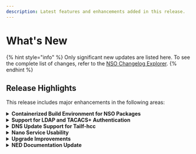 ```yaml
---
description: Latest features and enhancements added in this release.
---
```


# What's New

{% hint style="info" %}
Only significant new updates are listed here. To see the complete list of changes, refer to the [NSO Changelog Explorer](https://developer.cisco.com/docs/nso/changelog-explorer/).
{% endhint %}

## Release Highlights <a href="#d5e42" id="d5e42"></a>

This release includes major enhancements in the following areas:

<details>

<summary><strong>Containerized Build Environment for NSO Packages</strong></summary>

A new container image, called Development Image, is available from [Cisco Software Download](https://software.cisco.com/download/home). This image comes with the necessary environment and software for building NSO packages.

Documentation Updates:

* Updated and expanded the [Containerized NSO](administration/deployment/containerized-nso.md) describing the new image flavor.

</details>

<details>

<summary><strong>Support for LDAP and TACACS+ Authentication</strong></summary>

Two new authentication packages are now available in `$NCS_DIR/packages/auth`: `cisco-nso-ldap-auth` and `cisco-nso-tacacs-auth`. They provide support for LDAP and TACACS+ protocols through the Package Authentication mechanism.

Documentation Updates:

* Refer to the respective `README` file inside each package for usage and configuration options.

</details>

<details>

<summary><strong>DNS Update Support for Tailf-hcc</strong></summary>

The tailf-hcc package now allows submitting an RFC2136 Dynamic DNS Update to a name server on High Availability (HA) failover, simplifying geographically redundant NSO HA setup.

Documentation Updates:

* Added the section [Layer-3 DNS Update](administration/management/high-availability.md#ug.ha.hcc.deployment) describing the new functionality.

</details>

<details>

<summary><strong>Nano Service Usability</strong></summary>

Multiple changes with nano services (documented in [Nano Services for Staged Provisioning](development/concepts/nano-services-staged-provisioning.md)) streamline their development and use:

* The `ncs-make-package` command now supports the `--nano-skeleton [python/java]` option.
* The functionality of `self-as-service-status` is now the default.
* The self component in a nano service plan is now generated automatically if not defined in the service model.
* Canceled actions in the side effects queue can be manually scheduled for a retry.
* Improved performance of initial create of a nano service with the `converge-on-re-deploy` extension.

Documentation Updates:

* Updated the section [NACM Rules and Services](administration/management/aaa-infrastructure.md#d5e6693) to better document required permissions for nano services.

</details>

<details>

<summary><strong>Upgrade Improvements</strong></summary>

CDB schema upgrades now use an optimized algorithm, resulting in faster upgrades and the ability to preview schema changes through a packages reload dry-run option. A separate upgrade log can be configured for information about CDB upgrade as well.

Additionally, information on upgrading HA Raft clusters has been added.

Documentation Updates:

* Updated the section [Loading Packages](administration/management/nso-packages.md#ug.package\_mgmt.loading) describing the dry-run functionality.
* Added the section [Packages Upgrades in Raft Cluster](administration/management/high-availability.md#packages-upgrades-in-raft-cluster) and the section called [Version Upgrade of Cluster Nodes](administration/management/high-availability.md#ch\_ha.raft\_upgrade) for Raft HA.

</details>

<details>

<summary><strong>NED Documentation Update</strong></summary>

The old NED Development document has been updated and split into two parts. The part on managing and using NEDs is now incorporated into Administration, while the part detailing the creation of new NEDs is now found in the Development.

Documentation Updates:

* Added [NED Administration](administration/management/ned-administration.md) on managing and using NEDs.
* Added [NED Development](development/development/developing-neds/) on the creation of new NEDs.

</details>
